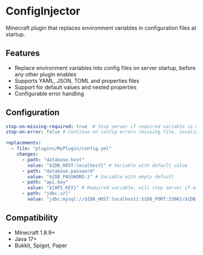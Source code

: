 # ConfigInjector

Minecraft plugin that replaces environment variables in configuration files at startup.

## Features

- Replace environment variables into config files on server startup, before any other plugin enables
- Supports YAML, JSON, TOML and properties files
- Support for default values and nested properties
- Configurable error handling

## Configuration

```yaml
stop-on-missing-required: true  # Stop server if required variable is missing
stop-on-error: false # Continue on config errors (missing file, invalid format, etc.)

replacements:
  - file: "plugins/MyPlugin/config.yml"
    changes:
      - path: "database.host" 
        value: "${DB_HOST:localhost}" # Variable with default value
      - path: "database.password"
        value: "${DB_PASSWORD:}" # Variable with empty default
      - path: "api.key"
        value: "${API_KEY}" # Required variable, will stop server if missing (unless stop-on-missing-required is false)
      - path: "jdbc.url"
        value: "jdbc:mysql://${DB_HOST:localhost}:${DB_PORT:3306}/${DB_NAME:mydb}?user=${DB_USER:root}&password=${DB_PASSWORD:}" # Complex example with multiple variables
```

## Compatibility

- Minecraft 1.8.9+
- Java 17+
- Bukkit, Spigot, Paper
